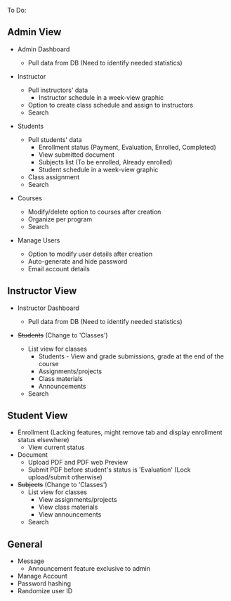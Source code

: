 To Do:

## Admin View

  * Admin Dashboard
    * Pull data from DB (Need to identify needed statistics)
      
  * Instructor
    * Pull instructors' data
      * Instructor schedule in a week-view graphic
    * Option to create class schedule and assign to instructors
    * Search
      
  * Students
    * Pull students' data
      * Enrollment status (Payment, Evaluation, Enrolled, Completed)
      * View submitted document
      * Subjects list (To be enrolled, Already enrolled)
      * Student schedule in a week-view graphic
    * Class assignment
    * Search
        
  * Courses
    * Modify/delete option to courses after creation
    * Organize per program
    * Search
      
  * Manage Users
    * Option to modify user details after creation
    * Auto-generate and hide password
    * Email account details

## Instructor View

  * Instructor Dashboard
    * Pull data from DB (Need to identify needed statistics)
      
  * ~~Students~~ (Change to 'Classes')
    * List view for classes
      * Students - View and grade submissions, grade at the end of the course
      * Assignments/projects
      * Class materials
      * Announcements
    * Search

## Student View

  * Enrollment (Lacking features, might remove tab and display enrollment status elsewhere)
    * View current status
  * Document
    * Upload PDF and PDF web Preview
    * Submit PDF before student's status is 'Evaluation' (Lock upload/submit otherwise)
  * ~~Subjects~~ (Change to 'Classes')
    * List view for classes 
      * View assignments/projects
      * View class materials
      * View announcements
    * Search

## General

  * Message
    * Announcement feature exclusive to admin
  * Manage Account
  * Password hashing
  * Randomize user ID
